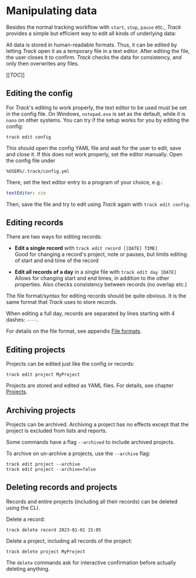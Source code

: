 # Manipulating data

Besides the normal tracking workflow with `start`, `stop`, `pause` etc.,
*Track* provides a simple but efficient way to edit all kinds of underlying data:

All data is stored in human-readable formats.
Thus, it can be edited by letting *Track* open it as a temporary file in a text editor.
After editing the file, the user closes it to confirm.
*Track* checks the data for consistency, and only then overwrites any files.

[[_TOC_]]

## Editing the config

For *Track*'s editing to work properly, the text editor to be used must be set in the config file.
On Windows, `notepad.exe` is set as the default, while it is `nano` on other systems.
You can try if the setup works for you by editing the config:

```shell
track edit config
```

This should open the config YAML file and wait for the user to edit, save and close it.
If this does not work properly, set the editor manually. Open the config file under

```text
%USER%/.track/config.yml
```

There, set the text editor entry to a program of your choice, e.g.:

```yaml
textEditor: vim
```

Then, save the file and try to edit using *Track* again with `track edit config`.

## Editing records

There are two ways for editing records:

* **Edit a single record** with `track edit record [[DATE] TIME]`  
  Good for changing a record's project, note or pauses, but limits editing of start and end time of the record

* **Edit all records of a day** in a single file with `track edit day [DATE]`  
  Allows for changing start and end times, in addition to the other properties.
  Also checks consistency between records (no overlap etc.)

The file format/syntax for editing records should be quite obvious.
It is the same format that *Track* uses to store records.

When editing a full day, records are separated by lines starting with 4 dashes: `----`.

For details on the file format, see appendix [File formats](./file-formats.md).

## Editing projects

Projects can be edited just like the config or records:

```shell
track edit project MyProject
```

Projects are stored and edited as YAML files. For details, see chapter [Projects](./projects.md).

## Archiving projects

Projects can be archived.
Archiving a project has no effects except that the project is excluded from lists and reports.

Some commands have a flag `--archived` to include archived projects.

To archive on un-archive a projects, use the `--archive` flag:

```shell
track edit project --archive
track edit project --archive=false
```

## Deleting records and projects

Records and entire projects (including all their records) can be deleted using the CLI.

Delete a record:

```shell
track delete record 2023-01-01 15:05
```

Delete a project, including all records of the project:

```shell
track delete project MyProject
```

The `delete` commands ask for interactive confirmation before actually deleting anything.
